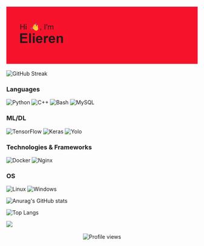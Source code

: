 ![](header.png)

![GitHub Streak](https://github-readme-streak-stats.herokuapp.com/?user=Elieren&theme=dark)

### Languages
![Python](https://img.shields.io/badge/python-black?style=for-the-badge&logo=python)
![C++](https://img.shields.io/badge/c++-black?style=for-the-badge&logo=cplusplus&logoColor=blue)
![Bash](https://img.shields.io/badge/bash-black?style=for-the-badge&logo=gnu-bash&logoColor=white)
![MySQL](https://img.shields.io/badge/MySQL-black?style=for-the-badge&logo=mysql)

### ML/DL
![TensorFlow](https://img.shields.io/badge/TensorFlow-black.svg?style=for-the-badge&logo=TensorFlow)
![Keras](https://img.shields.io/badge/Keras-black.svg?style=for-the-badge&logo=Keras&logoColor=red)
![Yolo](https://img.shields.io/badge/yolo-black.svg?style=for-the-badge&logo=yolo)

### Technologies & Frameworks
![Docker](https://img.shields.io/badge/docker-black?style=for-the-badge&logo=docker)
![Nginx](https://img.shields.io/badge/nginx-black.svg?style=for-the-badge&logo=nginx&logoColor=green)

### OS
![Linux](https://img.shields.io/badge/linux-black?style=for-the-badge&logo=Linux)
![Windows](https://img.shields.io/badge/Windows-black?style=for-the-badge&logo=Windows&logoColor=blue)

![Anurag's GitHub stats](https://github-readme-stats.vercel.app/api?username=Elieren&theme=dark)

![Top Langs](https://github-readme-stats.vercel.app/api/top-langs/?username=Elieren&layout=compact&theme=dark)

![](https://github-profile-summary-cards.vercel.app/api/cards/profile-details?username=Elieren&theme=dark)

<p align="center">
  <img src="https://komarev.com/ghpvc/?username=Elieren&color=red" alt="Profile views" />
</p>